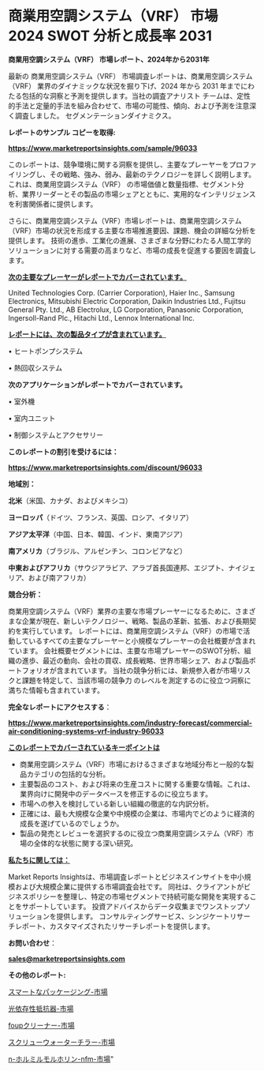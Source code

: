 # 商業用空調システム（VRF） 市場 2024 SWOT 分析と成長率 2031

<strong>商業用空調システム（VRF） 市場レポート、2024年から2031年</strong>

最新の 商業用空調システム（VRF） 市場調査レポートは、商業用空調システム（VRF） 業界のダイナミックな状況を掘り下げ、2024 年から 2031 年までにわたる包括的な洞察と予測を提供します。当社の調査アナリスト チームは、定性的手法と定量的手法を組み合わせて、市場の可能性、傾向、および予測を注意深く調査しました。 セグメンテーションダイナミクス。



<strong>レポートのサンプル コピーを取得:</strong> <a href=https://www.marketreportsinsights.com/sample/96033>

<strong><u>https://www.marketreportsinsights.com/sample/96033</u></strong></a>

このレポートは、競争環境に関する洞察を提供し、主要なプレーヤーをプロファイリングし、その戦略、強み、弱み、最新のテクノロジーを詳しく説明します。 これは、商業用空調システム（VRF） の市場価値と数量指標、セグメント分析、業界リーダーとその製品の市場シェアとともに、実用的なインテリジェンスを利害関係者に提供します。

さらに、商業用空調システム（VRF）市場レポートは、商業用空調システム（VRF）市場の状況を形成する主要な市場推進要因、課題、機会の詳細な分析を提供します。 技術の進歩、工業化の進展、さまざまな分野にわたる人間工学的ソリューションに対する需要の高まりなど、市場の成長を促進する要因を調査します。



<strong><u>次の主要なプレーヤーがレポートでカバーされています。</u></strong>

United Technologies Corp. (Carrier Corporation), Haier Inc., Samsung Electronics, Mitsubishi Electric Corporation, Daikin Industries Ltd., Fujitsu General Pty. Ltd., AB Electrolux, LG Corporation, Panasonic Corporation, Ingersoll-Rand Plc., Hitachi Ltd., Lennox International Inc.



<strong><u><b>レポートには、次の製品タイプが含まれています。</b></u></strong>

• ヒートポンプシステム

• 熱回収システム



<strong><b>次のアプリケーションがレポートでカバーされています。</b></strong>

• 室外機

• 室内ユニット

• 制御システムとアクセサリー



<strong><b>このレポートの割引を受けるには：</b></strong><a href=https://www.marketreportsinsights.com/discount/96033>

<strong><u>https://www.marketreportsinsights.com/discount/96033</u></strong></a>



<strong>地域別：</strong>



<strong>北米</strong>（米国、カナダ、およびメキシコ）



<strong>ヨーロッパ</strong>（ドイツ、フランス、英国、ロシア、イタリア）



<strong>アジア太平洋</strong>（中国、日本、韓国、インド、東南アジア）



<strong>南アメリカ</strong>（ブラジル、アルゼンチン、コロンビアなど）



<strong>中東およびアフリカ</strong>（サウジアラビア、アラブ首長国連邦、エジプト、ナイジェリア、および南アフリカ）



<strong>競合分析：</strong>

商業用空調システム（VRF）業界の主要な市場プレーヤーになるために、さまざまな企業が現在、新しいテクノロジー、戦略、製品の革新、拡張、および長期契約を実行しています。 レポートには、商業用空調システム（VRF）の市場で活動しているすべての主要なプレーヤーと小規模なプレーヤーの会社概要が含まれています。 会社概要セグメントには、主要な市場プレーヤーのSWOT分析、組織の進歩、最近の動向、会社の買収、成長戦略、世界市場シェア、および製品ポートフォリオが含まれています。 当社の競争分析には、新規参入者が市場リスクと課題を特定して、当該市場の競争力 のレベルを測定するのに役立つ洞察に満ちた情報も含まれています。



<strong>完全なレポートにアクセスする</strong>：

<a href=https://www.marketreportsinsights.com/industry-forecast/commercial-air-conditioning-systems-vrf-industry-96033>

<strong><u>https://www.marketreportsinsights.com/industry-forecast/commercial-air-conditioning-systems-vrf-industry-96033</u></strong></a>



<strong><u><b>このレポートでカバーされているキーポイントは</b></u></strong>
<ul>
  <li>商業用空調システム（VRF）市場におけるさまざまな地域分布と一般的な製品カテゴリの包括的な分析。</li>
  <li>主要製品のコスト、および将来の生産コストに関する重要な情報。これは、業界向けに開発中のデータベースを修正するのに役立ちます。</li>
  <li>市場への参入を検討している新しい組織の徹底的な内訳分析。</li>
  <li>正確には、最も大規模な企業や中規模の企業は、市場内でどのように経済的成長を遂げているのでしょうか。</li>
  <li>製品の発売とレビューを選択するのに役立つ商業用空調システム（VRF）市場の全体的な状態に関する深い研究。</li>
</ul>


<strong><u><b>私たちに関しては：</b></u></strong>

Market Reports Insightsは、市場調査レポートとビジネスインサイトを中小規模および大規模企業に提供する市場調査会社です。 同社は、クライアントがビジネスポリシーを整理し、特定の市場セグメントで持続可能な開発を実現することをサポートしています。 投資アドバイスからデータ収集までワンストップソリューションを提供します。 コンサルティングサービス、シンジケートリサーチレポート、カスタマイズされたリサーチレポートを提供します。



<strong><b>お問い合わせ</b></strong>：

<a href=mailto:sales@marketreportsinsights.com>

<strong><u>sales@marketreportsinsights.com</u></strong></a>



<strong>その他のレポート:</strong>

<a href=https://www.linkedin.com/pulse/スマートなパッケージング-市場-2023-swot-分析と成長率-2030-pr-news-hub-7aaif/>スマートなパッケージング-市場</a>

<a href=https://www.linkedin.com/pulse/光依存性抵抗器-市場-2023-年のダイナミクスとビジネストレンド-2030-market-tribunal-y55wf/>光依存性抵抗器-市場</a>

<a href=https://www.linkedin.com/pulse/foupクリーナー-市場-2030-年までの需要に焦点を当てた-2023-年調査レポート-pr-news-hub-dyhaf/>foupクリーナー-市場</a>

<a href=https://www.linkedin.com/pulse/スクリューウォーターチラー-市場-2023-推進要因と成長機会-2030-t2t8f/>スクリューウォーターチラー-市場</a>

<a href=https://www.linkedin.com/pulse/n-ホルミルモルホリン-nfm-市場-2030-年までの需要に焦点を当てた-ehpmf/>n-ホルミルモルホリン-nfm-市場</a>"
